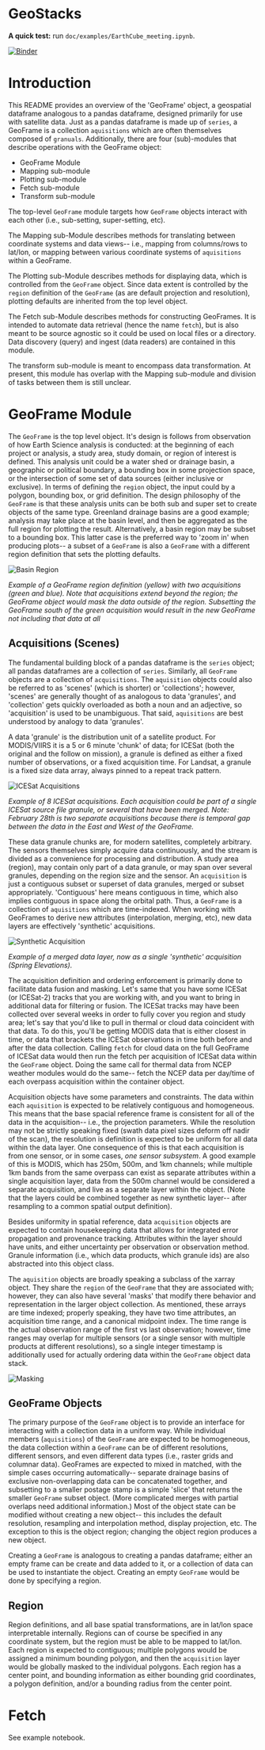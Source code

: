 GeoStacks
========

**A quick test:** run `doc/examples/EarthCube_meeting.ipynb`.

[![Binder](https://mybinder.org/badge_logo.svg)](https://mybinder.org/v2/gh/geostacks/GeoStacks/whyjz?filepath=doc%2Fexamples%2FEarthCube_meeting.ipynb)

Introduction
===============

This README provides an overview of the 'GeoFrame' object, a geospatial dataframe analogous to a pandas dataframe, designed primarily for use with satellite data. Just as a pandas dataframe is made up of `series`, a GeoFrame is a collection `aquisitions` which are often themselves composed of `granuals`. Additionally, there are four (sub)-modules that describe operations with the GeoFrame object:

 - GeoFrame Module 
 - Mapping sub-module
 - Plotting sub-module
 - Fetch sub-module
 - Transform sub-module

The top-level `GeoFrame` module targets how `GeoFrame` objects interact with each other (i.e., sub-setting, super-setting, etc).

The Mapping sub-Module describes methods for translating between coordinate systems and data views-- i.e., mapping from columns/rows to lat/lon, or mapping between various coordinate systems of `aquisitions` within a GeoFrame. 

The Plotting sub-Module describes methods for displaying data, which is controlled from the `GeoFrame` object. Since data extent is controlled by the `region` definition of the `GeoFrame` (as are default projection and resolution), plotting defaults are inherited from the top level object.

The Fetch sub-Module describes methods for constructing GeoFrames. It is intended to automate data retrieval (hence the name `fetch`), but is also meant to be source agnostic so it could be used on local files or a directory. Data discovery (query) and ingest (data readers) are contained in this module.

The transform sub-module is meant to encompass data transformation. At present, this module has overlap with the Mapping sub-module and division of tasks between them is still unclear.

GeoFrame Module
===============

The `GeoFrame` is the top level object. It's design is follows from observation of how Earth Science analysis is conducted: at the beginning of each project or analysis, a study area, study domain, or region of interest is defined. This analysis unit could be a water shed or drainage basin, a geographic or political boundary, a bounding box in some projection space, or the intersection of some set of data sources (either inclusive or exclusive). In terms of defining the `region` object, the input could by a polygon, bounding box, or grid definition. The design philosophy of the `GeoFrame` is that these analysis units can be both sub and super set to create objects of the same type. Greenland drainage basins are a good example; analysis may take place at the basin level, and then be aggregated as the full region for plotting the result. Alternatively, a basin region may be subset to a bounding box. This latter case is the preferred way to 'zoom in' when producing plots-- a subset of a `GeoFrame` is also a `GeoFrame` with a different region definition that sets the plotting defaults.

![Basin Region](./inset_old.png)

*Example of a GeoFrame region definition (yellow) with two acquisitions (green and blue). Note that acquisitions extend beyond the region; the GeoFrame object would mask the data outside of the region. Subsetting the GeoFrame south of the green acquisition would result in the new GeoFrame not including that data at all*

Acquisitions (Scenes)
---------------------

The fundamental building block of a pandas dataframe is the `series` object; all pandas dataframes are a collection of `series`. Similarly, all `GeoFrame` objects are a collection of `acquisitions`. The `aquisition` objects could also be referred to as 'scenes' (which is shorter) or 'collections'; however, 'scenes' are generally thought of as analogous to data 'granules', and 'collection' gets quickly overloaded as both a noun and an adjective, so 'acquisition' is used to be unambiguous. That said, `aquisitions` are best understood by analogy to data 'granules'. 

A data 'granule' is the distribution unit of a satellite product. For MODIS/VIIRS it is a 5 or 6 minute 'chunk' of data; for ICESat (both the original and the follow on mission), a granule is defined as either a fixed number of observations, or a fixed acquisition time. For Landsat, a granule is a fixed size data array, always pinned to a repeat track pattern.

![ICESat Acquisitions](./acquisitions.png)

*Example of 8 ICESat acquisitions. Each acquisition could be part of a single ICESat source file granule, or several that have been merged. Note: February 28th is two separate acquisitions because there is temporal gap between the data in the East and West of the GeoFrame.*

These data granule chunks are, for modern satellites, completely arbitrary. The sensors themselves simply acquire data continuously, and the stream is divided as a convenience for processing and distribution. A study area (region), may contain only part of a data granule, or may span over several granules, depending on the region size and the sensor. An `acquisition` is just a contiguous subset or superset of data granules, merged or subset appropriately. 'Contiguous' here means contiguous in time, which also implies contiguous in space along the orbital path. Thus, a `GeoFrame` is a collection of `aquisitions` which are time-indexed. When working with GeoFrames to derive new attributes (interpolation, merging, etc), new data layers are effectively 'synthetic' acquisitions. 

![Synthetic Acquisition](./synthetic_acquisition.png)

*Example of a merged data layer, now as a single 'synthetic' acquisition (Spring Elevations).*

The acquisition definition and ordering enforcement is primarily done to facilitate data fusion and masking. Let's same that you have some ICESat (or ICESat-2) tracks that you are working with, and you want to bring in additional data for filtering or fusion. The ICESat tracks may have been collected over several weeks in order to fully cover you region and study area; let's say that you'd like to pull in thermal or cloud data coincident with that data. To do this, you'll be getting MODIS data that is either closest in time, or data that brackets the ICESat observations in time both before and after the data collection. Calling `fetch` for cloud data on the full GeoFrame of ICESat data would then run the fetch per acquisition of ICESat data within the `GeoFrame` object. Doing the same call for thermal data from NCEP weather modules would do the same-- fetch the NCEP data per day/time of each overpass acquisition within the container object.

Acquisition objects have some parameters and constraints. The data within each `aquisition` is expected to be relatively contiguous and homogeneous. This means that the base spacial reference frame is consistent for all of the data in the acquisition-- i.e., the projection parameters. While the resolution may not be strictly speaking fixed (swath data pixel sizes deform off nadir of the scan), the resolution is definition is expected to be uniform for all data within the data layer. One consequence of this is that each acquisition is from one sensor, or in some cases, *one sensor subsystem*. A good example of this is MODIS, which has 250m, 500m, and 1km channels; while multiple 1km bands from the same overpass can exist as separate attributes within a single acquisition layer, data from the 500m channel would be considered a separate acquisition, and live as a separate layer within the object. (Note that the layers could be combined together as new synthetic layer-- after resampling to a common spatial output definition).

Besides uniformity in spatial reference, data `acquisition` objects are expected to contain housekeeping data that allows for integrated error propagation and provenance tracking. Attributes within the layer should have units, and either uncertainty per observation or observation method. Granule information (i.e., which data products, which granule ids) are also abstracted into this object class.

The `aquisition` objects are broadly speaking a subclass of the xarray object. They share the `region` of the `GeoFrame` that they are associated with; however, they can also have several 'masks' that modify there behavior and representation in the larger object collection. As mentioned, these arrays are time indexed; properly speaking, they have two time attributes, an acquisition time range, and a canonical midpoint index. The time range is the actual observation range of the first vs last observation; however, time ranges may overlap for multiple sensors (or a single sensor with multiple products at different resolutions), so a single integer timestamp is additionally used for actually ordering data within the `GeoFrame` object data stack.

![Masking](./masking.png)

GeoFrame Objects
----------------

The primary purpose of the `GeoFrame` object is to provide an interface for interacting with a collection data in a uniform way. While individual members (`aquisitions`) of the `GeoFrame` are expected to be homogeneous, the data collection within a `GeoFrame` can be of different resolutions, different sensors, and even different data types (i.e., raster grids and columnar data). GeoFrames are expected to mixed in matched, with the simple cases occurring automatically-- separate drainage basins of exclusive non-overlapping data can be concatenated together, and subsetting to a smaller postage stamp is a simple 'slice' that returns the smaller `GeoFrame` subset object. (More complicated merges with partial overlaps need additional information.) Most of the object state can be modified without creating a new object-- this includes the default resolution, resampling and interpolation method, display projection, etc. The exception to this is the object region; changing the object region produces a new object.

Creating a `GeoFrame` is analogous to creating a pandas dataframe; either an empty frame can be create and data added to it, or a collection of data can be used to instantiate the object. Creating an empty `GeoFrame` would be done by specifying a region.

Region
------

Region definitions, and all base spatial transformations, are in lat/lon space interpretable internally. Regions can of course be specified in any coordinate system, but the region must be able to be mapped to lat/lon. Each region is expected to contiguous; multiple polygons would be assigned a minimum bounding polygon, and then the `acquisition` layer would be globally masked to the individual polygons. Each region has a center point, and bounding information as either bounding grid coordinates, a polygon definition, and/or a bounding radius from the center point.

Fetch
=====

See example notebook.

